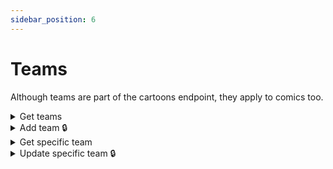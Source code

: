```yaml
---
sidebar_position: 6
---
```


# Teams

Although teams are part of the cartoons endpoint, they apply to comics too.

<details id="get-teams">
  <summary>Get teams</summary>

**GET** `https://staging-kaboom.herokuapp.com/v1/cartoons/teams/`

**Query params:**

| Name           | Value           | Type       | Required  |
|----------------|-----------------|------------|-----------|
| query          | x-men           | str        | no        |

\* pagination purposes

**Response:**

```json
{
  "count": 1,
  "next": null,
  "previous": null,
  "results": [
    {
      "id": 2,
      "name": "X-Men",
      "tagline": "Amazing X-Men",
      "disbanded": 2020,
      "history": "History of X-Men",
      "logo": "",
      "date_created": "2022-02-12T13:48:02.991776Z"
    }
  ]
}
```

</details>

<details id="add-team">
  <summary>Add team 🔒</summary>

**POST** `https://staging-kaboom.herokuapp.com/v1/cartoons/teams/`

**Headers:**

| Name          | Value                   | Required   |
|---------------|-------------------------|------------|
| Authorization | Token user_access_token | yes        |

**JSON Body:**

| Name                     | Required   |
|--------------------------|------------|
| name                     | yes        |
| tagline                  | no         |
| disbanded                | no         |
| disbanded_label          | no         |
| history                  | no         |

**Response:**

```json
{
  "id": 3,
  "name": "Sinister Six",
  "tagline": null,
  "disbanded": null,
  "history": null,
  "logo": "",
  "date_created": "2022-03-09T12:40:35.036562Z"
}
```

</details>

<details id="get-spec-team">
  <summary>Get specific team</summary>

**GET** `https://staging-kaboom.herokuapp.com/v1/cartoons/teams/{team_id}/`

**Response:**

```json
{
  "id": 2,
  "name": "X-Men",
  "tagline": "Amazing X-Men",
  "disbanded": 2020,
  "history": "History of X-Men",
  "logo": "",
  "date_created": "2022-02-12T13:48:02.991776Z"
}
```

</details>

<details id="update-spec-team">
  <summary>Update specific team 🔒</summary>

**PATCH** `https://staging-kaboom.herokuapp.com/v1/cartoons/teams/{team_id}/`

**Headers:**

| Name          | Value                   | Required   |
|---------------|-------------------------|------------|
| Authorization | Token user_access_token | yes        |

**JSON Body:**

| Name                     | Required   |
|--------------------------|------------|
| name                     | no         |
| tagline                  | no         |
| disbanded                | no         |
| disbanded_label          | no         |
| history                  | no         |

**Response:**

```json
{
  "id": 2,
  "name": "X-Men",
  "tagline": "Amazing X-Men",
  "disbanded": 2020,
  "history": "Updated History",
  "logo": "",
  "date_created": "2022-02-12T13:48:02.991776Z"
}
```

</details>